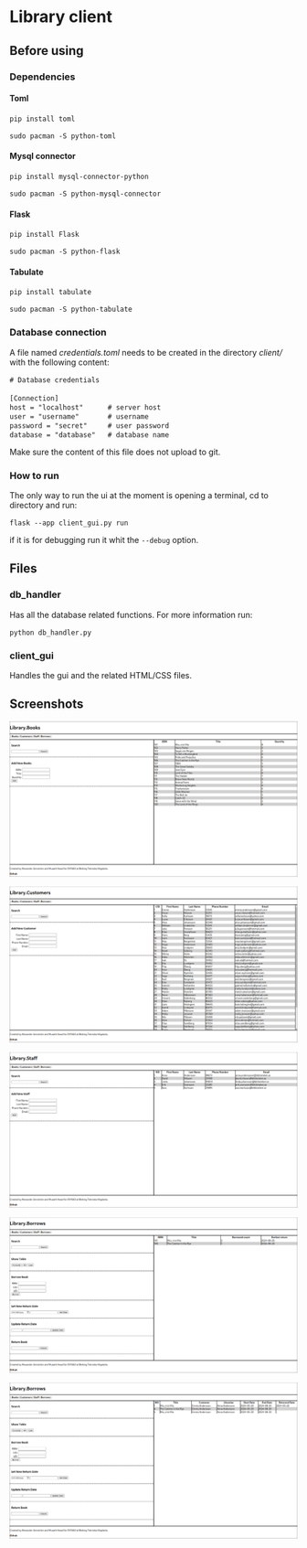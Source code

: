 # Library client
## Before using
### Dependencies
#### Toml
```
pip install toml
```
```
sudo pacman -S python-toml
```

#### Mysql connector
```
pip install mysql-connector-python
```
```
sudo pacman -S python-mysql-connector
```

#### Flask
```
pip install Flask
```
```
sudo pacman -S python-flask
```

#### Tabulate
```
pip install tabulate
```
```
sudo pacman -S python-tabulate
```

### Database connection
A file named *credentials.toml* needs to be created in the directory *client/* with the following content:

```
# Database credentials

[Connection]
host = "localhost"      # server host
user = "username"       # username
password = "secret"     # user password
database = "database"   # database name
```
Make sure the content of this file does not upload to git.

### How to run
The only way to run the ui at the moment is opening a terminal, cd to directory and run:
```
flask --app client_gui.py run
```
if it is for debugging run it whit the ```--debug``` option.

## Files

### db_handler

Has all the database related functions. For more information run:
```
python db_handler.py
```

### client_gui

Handles the gui and the related HTML/CSS files.

## Screenshots
![Book page](/client/screenshots/books.png?raw=true "Book page")

![Customers page](/client/screenshots/customers.png?raw=true "Customers page")

![Staff page](/client/screenshots/staff.png?raw=true "Staff page")

![Borrows 1 page](/client/screenshots/borrows-1.png?raw=true "Borrows 1 page")

![Borrows 2 page](/client/screenshots/borrows-2.png?raw=true "Borrows 2 page")
